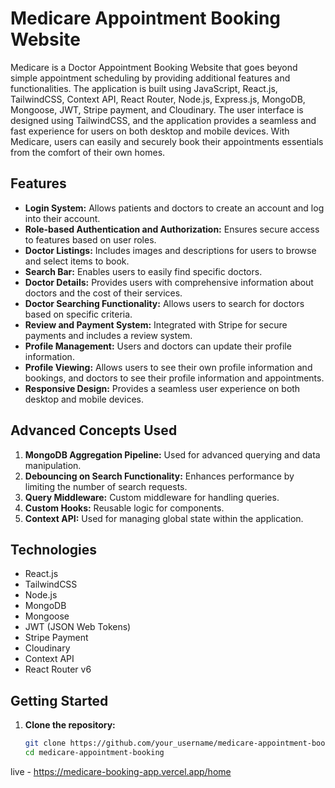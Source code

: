 # Medicare Appointment Booking Website

Medicare is a Doctor Appointment Booking Website that goes beyond simple appointment scheduling by providing additional features and functionalities. The application is built using JavaScript, React.js, TailwindCSS, Context API, React Router, Node.js, Express.js, MongoDB, Mongoose, JWT, Stripe payment, and Cloudinary. The user interface is designed using TailwindCSS, and the application provides a seamless and fast experience for users on both desktop and mobile devices. With Medicare, users can easily and securely book their appointments essentials from the comfort of their own homes.

## Features

- **Login System:** Allows patients and doctors to create an account and log into their account.
- **Role-based Authentication and Authorization:** Ensures secure access to features based on user roles.
- **Doctor Listings:** Includes images and descriptions for users to browse and select items to book.
- **Search Bar:** Enables users to easily find specific doctors.
- **Doctor Details:** Provides users with comprehensive information about doctors and the cost of their services.
- **Doctor Searching Functionality:** Allows users to search for doctors based on specific criteria.
- **Review and Payment System:** Integrated with Stripe for secure payments and includes a review system.
- **Profile Management:** Users and doctors can update their profile information.
- **Profile Viewing:** Allows users to see their own profile information and bookings, and doctors to see their profile information and appointments.
- **Responsive Design:** Provides a seamless user experience on both desktop and mobile devices.

## Advanced Concepts Used

1. **MongoDB Aggregation Pipeline:** Used for advanced querying and data manipulation.
2. **Debouncing on Search Functionality:** Enhances performance by limiting the number of search requests.
3. **Query Middleware:** Custom middleware for handling queries.
4. **Custom Hooks:** Reusable logic for components.
5. **Context API:** Used for managing global state within the application.

## Technologies

- React.js
- TailwindCSS
- Node.js
- MongoDB
- Mongoose
- JWT (JSON Web Tokens)
- Stripe Payment
- Cloudinary
- Context API
- React Router v6

## Getting Started

1. **Clone the repository:**
   ```bash
   git clone https://github.com/your_username/medicare-appointment-booking.git
   cd medicare-appointment-booking

live - https://medicare-booking-app.vercel.app/home
